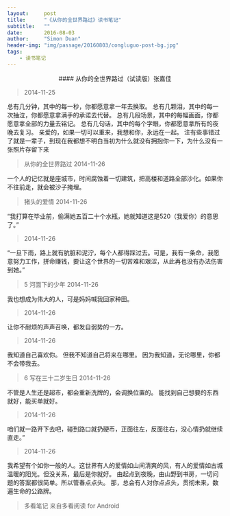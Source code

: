 ```yaml
---
layout:     post
title:      "《从你的全世界路过》读书笔记"
subtitle:   ""
date:       2016-08-03
author:     "Simon Duan"
header-img: "img/passage/20160803/congluguo-post-bg.jpg"
tags:
    - 读书笔记
---
```


<center>
#### 从你的全世界路过（试读版）张嘉佳 </center>

>2014-11-25

总有几分钟，其中的每一秒，你都愿意拿一年去换取。
总有几颗泪，其中的每一次抽泣，你都愿意拿满手的承诺去代替。
总有几段场景，其中的每幅画面，你都愿意拿全部的力量去铭记。
总有几句话，其中的每个字眼，你都愿意拿所有的夜晚去复习。
亲爱的，如果一切可以重来，我想和你，永远在一起。
注有些事错过了就是一辈子，到现在我都想不明白当初为什么就没有拥抱你一下，为什么没有一张照片存留下来

>从你的全世界路过
2014-11-26

一个人的记忆就是座城市，时间腐蚀着一切建筑，把高楼和道路全部沙化。如果你不往前走，就会被沙子掩埋。

>猪头的爱情
2014-11-26

“我打算在毕业前，偷满她五百二十个水瓶，她就知道这是520（我爱你）的意思了。”
>2014-11-26

“一旦下雨，路上就有肮脏和泥泞，每个人都得踩过去。可是，我有一条命，我愿意努力工作，拼命赚钱，要让这个世界的一切苦难和艰涩，从此再也没有办法伤害到她。”

>5 河面下的少年
2014-11-26

我也想成为伟大的人，可是妈妈喊我回家种田。
>2014-11-26

让你不耐烦的声声召唤，都发自弱势的一方。
>2014-11-26

我知道自己喜欢你。
但我不知道自己将来在哪里。
因为我知道，无论哪里，你都不会带我去。
>6 写在三十二岁生日
2014-11-26

不管是人生还是超市，都会重新洗牌的，会调换位置的。
能找到自己想要的东西就好，能买单就好。

>2014-11-26

咱们就一路开下去吧，碰到路口就扔硬币，正面往左，反面往右，没心情扔就继续直走。”

>2014-11-26

我希望有个如你一般的人。这世界有人的爱情如山间清爽的风，有人的爱情如古城温暖的阳光。但没关系，最后是你就好。
由起点到夜晚，由山野到书房，一切问题的答案都很简单。所以管春点点头。
那，总会有人对你点点头，贯彻未来，数遍生命的公路牌。
>多看笔记 来自多看阅读 for Android
